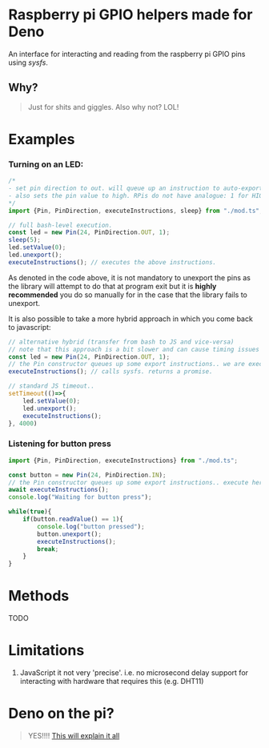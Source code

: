 # Raspberry pi GPIO helpers made for Deno
An interface for interacting and reading from the raspberry pi GPIO pins using *sysfs*.

## Why?
> Just for shits and giggles.
> Also why not? LOL!

# Examples
### Turning on an LED:
```TypeScript
/*
- set pin direction to out. will queue up an instruction to auto-export the pin
- also sets the pin value to high. RPis do not have analogue: 1 for HIGH 0 for LOW
*/
import {Pin, PinDirection, executeInstructions, sleep} from "./mod.ts";

// full bash-level execution.
const led = new Pin(24, PinDirection.OUT, 1);
sleep(5);
led.setValue(0);
led.unexport();
executeInstructions(); // executes the above instructions.
```
As denoted in the code above, it is not mandatory to unexport the pins as the library will attempt to do that at program exit but it is **highly recommended** you do so manually for in the case that the library fails to unexport.

It is also possible to take a more hybrid approach in which you come back to javascript:
```TypeScript
// alternative hybrid (transfer from bash to JS and vice-versa)
// note that this approach is a bit slower and can cause timing issues with some 'dumb' sensors that require precise instruction sequences.
const led = new Pin(24, PinDirection.OUT, 1);
// the Pin constructor queues up some export instructions.. we are executing these here
executeInstructions(); // calls sysfs. returns a promise.

// standard JS timeout..
setTimeout(()=>{
    led.setValue(0);
    led.unexport();
    executeInstructions();
}, 4000)
```

### Listening for button press
```TypeScript
import {Pin, PinDirection, executeInstructions} from "./mod.ts";

const button = new Pin(24, PinDirection.IN);
// the Pin constructor queues up some export instructions.. execute here.
await executeInstructions();
console.log("Waiting for button press");

while(true){
    if(button.readValue() == 1){
        console.log("button pressed");
        button.unexport();
        executeInstructions();
        break;
    }
}
```

# Methods
TODO

# Limitations
1. JavaScript it not very 'precise'. i.e. no microsecond delay support for interacting with hardware that requires this (e.g. DHT11)

# Deno on the pi?
> YES!!!!
[This will explain it all](https://github.com/LukeChannings/deno-arm64)